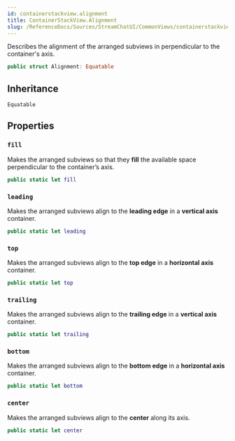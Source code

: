 ```yaml
---
id: containerstackview.alignment 
title: ContainerStackView.Alignment
slug: /ReferenceDocs/Sources/StreamChatUI/CommonViews/containerstackview.alignment
---
```


Describes the alignment of the arranged subviews in perpendicular to the container's axis.

``` swift
public struct Alignment: Equatable 
```

## Inheritance

`Equatable`

## Properties

### `fill`

Makes the arranged subviews so that they **fill** the available space perpendicular to the container’s axis.

``` swift
public static let fill 
```

### `leading`

Makes the arranged subviews align to the **leading edge** in a **vertical axis** container.

``` swift
public static let leading 
```

### `top`

Makes the arranged subviews align to the **top edge** in a **horizontal axis** container.

``` swift
public static let top 
```

### `trailing`

Makes the arranged subviews align to the **trailing edge** in a **vertical axis** container.

``` swift
public static let trailing 
```

### `bottom`

Makes the arranged subviews align to the **bottom edge** in a **horizontal axis** container.

``` swift
public static let bottom 
```

### `center`

Makes the arranged subviews align to the **center** along its axis.

``` swift
public static let center 
```
